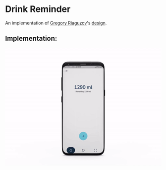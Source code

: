# Drink Reminder

An implementation of [Gregory Riaguzov](https://dribbble.com/riaguzov)'s [design](https://dribbble.com/shots/15400465-Water-Drinking-Reminder-App).

## Implementation:
![](app-preview.gif)
